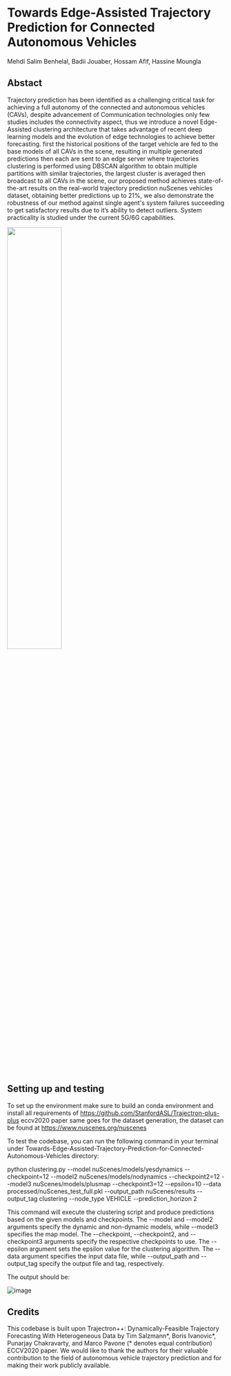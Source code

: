 # Towards Edge-Assisted Trajectory Prediction for Connected Autonomous Vehicles
Mehdi Salim Benhelal, Badii Jouaber, Hossam Afif, Hassine Moungla

## Abstact

Trajectory prediction has been identified as a challenging critical task for achieving a full autonomy of the connected and autonomous vehicles (CAVs), despite advancement of Communication technologies  only few studies includes the connectivity aspect, thus we introduce a novel Edge-Assisted clustering architecture that takes advantage of recent deep learning models and the evolution of edge technologies to achieve better forecasting. first the historical positions of the target vehicle are fed to the base models of all CAVs in the scene, resulting in multiple generated predictions then each are sent to an edge server where trajectories clustering is performed using DBSCAN algorithm to obtain multiple partitions with similar trajectories, the largest cluster is averaged then broadcast to all CAVs in the scene, our proposed method achieves state-of-the-art results on the real-world trajectory prediction nuScenes vehicles dataset, obtaining better predictions up to 21%, we also demonstrate the robustness of our method against single agent's system failures succeeding to get satisfactory results due to it’s ability to detect outliers. System  practicality is studied under the current 5G/6G capabilities.


<img src="https://user-images.githubusercontent.com/130567644/236206993-097f1088-af9d-442f-bd14-2c98b7e42bdb.png" width=50% height=50%>

## Setting up and testing
To set up the environment make sure to build an conda environment and install all requirements of https://github.com/StanfordASL/Trajectron-plus-plus eccv2020 paper same goes for the dataset generation, the dataset can be found at https://www.nuscenes.org/nuscenes

To test the codebase, you can run the following command in your terminal under Towards-Edge-Assisted-Trajectory-Prediction-for-Connected-Autonomous-Vehicles directory:


python clustering.py --model nuScenes/models/yesdynamics --checkpoint=12 --model2 nuScenes/models/nodynamics --checkpoint2=12 --model3 nuScenes/models/plusmap --checkpoint3=12 --epsilon=10 --data processed/nuScenes_test_full.pkl --output_path nuScenes/results --output_tag clustering --node_type VEHICLE
--prediction_horizon 2


This command will execute the clustering script and produce predictions based on the given models and checkpoints. The --model and --model2 arguments specify the dynamic and non-dynamic models, while --model3 specifies the map model. The --checkpoint, --checkpoint2, and --checkpoint3 arguments specify the respective checkpoints to use. The --epsilon argument sets the epsilon value for the clustering algorithm. The --data argument specifies the input data file, while --output_path and --output_tag specify the output file and tag, respectively.


The output should be: 


![image](https://user-images.githubusercontent.com/130567644/236200982-22b3b080-a5e2-4a83-9785-7cffad42bdd7.png)
## Credits
This codebase is built upon Trajectron++: Dynamically-Feasible Trajectory Forecasting With Heterogeneous Data by Tim Salzmann*, Boris Ivanovic*, Punarjay Chakravarty, and Marco Pavone (* denotes equal contribution) ECCV2020 paper. We would like to thank the authors for their valuable contribution to the field of autonomous vehicle trajectory prediction and for making their work publicly available.
